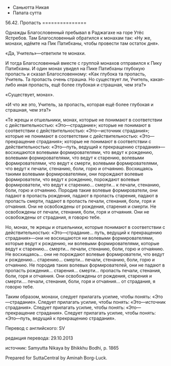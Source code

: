 









* Саньютта Никая
* Папата сутта


56\.42\. Пропасть
\=\=\=\=\=\=\=\=\=\=\=\=\=\=\=



Однажды Благословенный пребывал в Раджагахе на горе Утёс Ястребов\. Там Благословенный обратился к монахам так: «Ну же, монахи, идёмте на Пик Патибханы, чтобы провести там остаток дня»\.


«Да, Учитель»—ответили те монахи\.


И тогда Благословенный вместе с группой монахов отправился к Пику Патибханы\. И один монах увидел на Пике Патибханы глубокую пропасть и сказал Благословенному: «Как глубока та пропасть, Учитель\. Та пропасть очень страшна\. Но существует ли, Учитель, какая\-либо иная пропасть, ещё более глубокая и страшная, чем эта?»


«Существует, монах»\.


«И что же это, Учитель, за пропасть, которая ещё более глубокая и страшная, чем эта?»


«Те жрецы и отшельники, монах, которые не понимают в соответствии с действительностью: «Это—страдание»; которые не понимают в соответствии с действительностью: «Это—источник страдания»; которые не понимают в соответствии с действительностью: «Это—прекращение страдания»; которые не понимают в соответствии с действительностью: «Это—путь, ведущий к прекращению страдания»—восхищаются волевыми формирователями, что ведут к рождению, волевыми формирователями, что ведут к старению, волевыми формирователями, что ведут к смерти, волевыми формирователями, что ведут к печали, стенанию, боли, горю и отчаянию\. Восхищаясь такими волевыми формирователями, они порождают волевые формирователи, что ведут к рождению, порождают волевые формирователи, что ведут к старению… смерти… к печали, стенанию, боли, горю и отчаянию\. Породив такие волевые формирователи, они падают в пропасть рождения, падают в пропасть старения, падают в пропасть смерти, падают в пропасть печали, стенания, боли, горя и отчаяния\. Они не освобождены от рождения, старения и смерти\. Не освобождены от печали, стенания, боли, горя и отчаяния\. Они не освобождены от страдания, я говорю тебе\.


Но, монах, те жрецы и отшельники, которые понимают в соответствии с действительностью: «Это—страдание… путь, ведущий к прекращению страдания»—они не восхищаются ни волевыми формирователями, которые ведут к рождению, ни волевыми формирователями, которые ведут к старению… смерти… печали, стенанию, боли, горю и отчаянию\. Не восхищаясь… они не порождают волевые формирователи, что ведут к рождению… старению… смерти… печали, стенанию, боли, горю и отчаянию\. Не породив таких волевых формирователей, они не падают в пропасть рождения… старения… смерти… пропасть печали, стенания, боли, горя и отчаяния\. Они освобождены от рождения, старения и смерти…\. печали, стенания, боли, горя и отчаяния… от страдания, я говорю тебе\.


Таким образом, монахи, следует прилагать усилие, чтобы понять: «Это—страдание»\. Следует прилагать усилие, чтобы понять: «Это—источник страдания»\. Следует прилагать усилие, чтобы понять: «Это—прекращение страдания»\. Следует прилагать усилие, чтобы понять: «Это—путь, ведущий к прекращению страдания»\.



Перевод с английского: SV


редакция перевода: 29\.10\.2013


источник: Samyutta Nikaya by Bhikkhu Bodhi, p\. 1865


Prepared for SuttaCentral by Aminah Borg\-Luck\.






